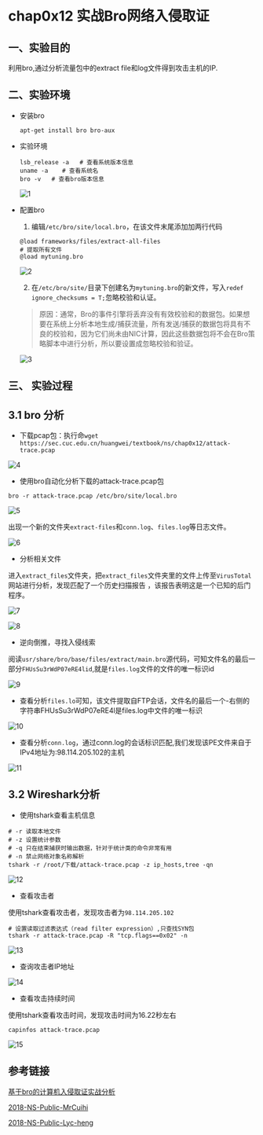 # chap0x12 实战Bro网络入侵取证

## 一、实验目的

利用bro,通过分析流量包中的extract file和log文件得到攻击主机的IP.

## 二、实验环境

- 安装bro

  ```
  apt-get install bro bro-aux
  ```

- 实验环境

  ```
  lsb_release -a   # 查看系统版本信息
  uname -a    # 查看系统名
  bro -v   # 查看bro版本信息
  ```

  ![1](/Users/cookie/Documents/GitHub/2018-NS-Public-SunnyCcc/ns-0x12/1.jpg)

- 配置bro

  1) 编辑`/etc/bro/site/local.bro`，在该文件末尾添加加两行代码

  ```
  @load frameworks/files/extract-all-files 
  # 提取所有文件
  @load mytuning.bro
  ```

  ![2](/Users/cookie/Documents/GitHub/2018-NS-Public-SunnyCcc/ns-0x12/2.jpg)

  2) 在`/etc/bro/site/`目录下创建名为`mytuning.bro`的新文件，写入`redef ignore_checksums = T;`忽略校验和认证。

  >原因：通常，Bro的事件引擎将丢弃没有有效校验和的数据包。如果想要在系统上分析本地生成/捕获流量，所有发送/捕获的数据包将具有不良的校验和，因为它们尚未由NIC计算，因此这些数据包将不会在Bro策略脚本中进行分析，所以要设置成忽略校验和验证。

  ![3](/Users/cookie/Documents/GitHub/2018-NS-Public-SunnyCcc/ns-0x12/3.jpg)

## 三、 实验过程

## 3.1 bro 分析

- 下载pcap包：执行命`wget https://sec.cuc.edu.cn/huangwei/textbook/ns/chap0x12/attack-trace.pcap`

![4](/Users/cookie/Documents/GitHub/2018-NS-Public-SunnyCcc/ns-0x12/4.jpg)

- 使用bro自动化分析下载的attack-trace.pcap包

```
bro -r attack-trace.pcap /etc/bro/site/local.bro
```

![5](/Users/cookie/Documents/GitHub/2018-NS-Public-SunnyCcc/ns-0x12/5.jpg)

​	出现一个新的文件夹`extract-files`和`conn.log`、`files.log`等日志文件。

![6](/Users/cookie/Documents/GitHub/2018-NS-Public-SunnyCcc/ns-0x12/6.jpg)

- 分析相关文件

进入`extract_files`文件夹，把`extract_files`文件夹里的文件上传至`VirusTotal`网站进行分析，发现匹配了一个历史扫描报告 ，该报告表明这是一个已知的后门程序。

![7](/Users/cookie/Documents/GitHub/2018-NS-Public-SunnyCcc/ns-0x12/7.jpg)

![8](/Users/cookie/Documents/GitHub/2018-NS-Public-SunnyCcc/ns-0x12/8.jpg)



- 逆向倒推，寻找入侵线索

阅读`usr/share/bro/base/files/extract/main.bro`源代码，可知文件名的最后一部分```FHUsSu3rWdP07eRE4lid```,就是`files.log`文件的文件的唯一标识id

![9](/Users/cookie/Documents/GitHub/2018-NS-Public-SunnyCcc/ns-0x12/9.jpg)

- 查看分析`files.lo`可知，该文件提取自FTP会话，文件名的最后一个-右侧的字符串FHUsSu3rWdP07eRE4l是files.log中文件的唯一标识

![10](/Users/cookie/Documents/GitHub/2018-NS-Public-SunnyCcc/ns-0x12/10.jpg)

- 查看分析`conn.log`，通过conn.log的会话标识匹配,我们发现该PE文件来自于IPv4地址为:98.114.205.102的主机

![11](/Users/cookie/Documents/GitHub/2018-NS-Public-SunnyCcc/ns-0x12/11.jpg)

## 3.2 Wireshark分析

- 使用tshark查看主机信息

```
# -r 读取本地文件
# -z 设置统计参数
# -q 只在结束捕获时输出数据，针对于统计类的命令非常有用
# -n 禁止网络对象名称解析
tshark -r /root/下载/attack-trace.pcap -z ip_hosts,tree -qn
```

![12](/Users/cookie/Documents/GitHub/2018-NS-Public-SunnyCcc/ns-0x12/12.jpg)

- 查看攻击者

使用tshark查看攻击者，发现攻击者为`98.114.205.102`

```
# 设置读取过滤表达式（read filter expression）,只查找SYN包
tshark -r attack-trace.pcap -R "tcp.flags==0x02" -n
```

![13](/Users/cookie/Documents/GitHub/2018-NS-Public-SunnyCcc/ns-0x12/13.jpg)

- 查询攻击者IP地址

![14](/Users/cookie/Documents/GitHub/2018-NS-Public-SunnyCcc/ns-0x12/14.jpg)

- 查看攻击持续时间

使用tshark查看攻击时间，发现攻击时间为16.22秒左右

```
capinfos attack-trace.pcap
```

![15](/Users/cookie/Documents/GitHub/2018-NS-Public-SunnyCcc/ns-0x12/15.jpg)



## 参考链接

[基于bro的计算机入侵取证实战分析](https://www.freebuf.com/articles/system/135843.html)

[2018-NS-Public-MrCuihi](https://github.com/CUCCS/2018-NS-Public-MrCuihi/blob/2fc582766696909b3f1eb8eeb04376b4b5c0871e/网络安全/chap0x12/chap0x12%20实战Bro网络入侵取证.md)

[2018-NS-Public-Lyc-heng](https://github.com/CUCCS/2018-NS-Public-Lyc-heng/blob/83fee5c1f48cb21a0cd26ffff7c215b2f320313f/ns_chap0x12/实验报告.md)

